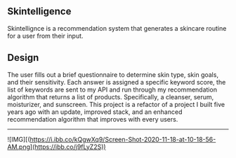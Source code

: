 ## Skintelligence

Skintellignce is a recommendation system that generates a skincare routine for a user from their input.

## Design

The user fills out a brief questionnaire to determine skin type, skin goals, and their sensitivity. Each answer is assigned a specific keyword score, the list of keywords are sent to my API and run through my recommendation algorithm that returns a list of products. Specifically, a cleanser, serum, moisturizer, and sunscreen. This project is a refactor of a project I built five years ago with an update, improved stack, and an enhanced recommendation algorithm that improves with every users.

---

![IMG][(https://i.ibb.co/kQgwXq9/Screen-Shot-2020-11-18-at-10-18-56-AM.png](https://ibb.co/j9fLyZ2S))
